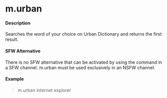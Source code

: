 # m.urban

#### Description

Searches the word of your choice on Urban Dictionary and returns the first result. 

#### SFW Alternative
There is no SFW alternative that can be activated by using the command in a SFW channel. m.urban must be used exclusively in an NSFW channel.

#### Example

> m.urban internet explorer
